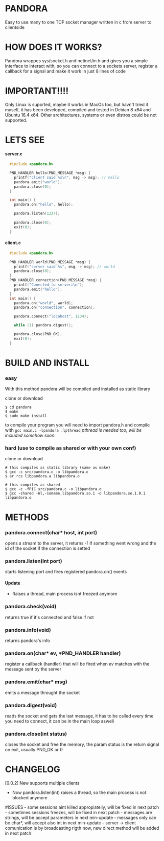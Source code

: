 # PANDORA
Easy to use many to one TCP socket manager written in c from server to clientside

# HOW DOES IT WORKS?
Pandora wrappes sys/socket.h and netinet/in.h and gives you a simple interface to interact with, so you can connect to a sockets server, register a callback for a signal
 and make it work in just 6 lines of code

# IMPORTANT!!!!
Only Linux is suported, maybe it works in MacOs too, but havn't tried it myself, it has been developed, compiled and tested in Debian 8 x64 and Ubuntu 16.4 x64. 
Other architectures, systems or even distros could be not supported.

# LETS SEE
#### server.c
```c
  #include <pandora.h>

  PND_HANDLER hello(PND_MESSAGE *msg) {
    printf("client said %s\n", msg -> msg); // hello
    pandora.emit("world");
    pandora.close(0);
  }

  int main() {
    pandora.on("hello", hello);

    pandora.listen(1337);
    
    pandora.close(0);
    exit(0);
  }
```

#### client.c
```c
  #include <pandora.h>

  PND_HANDLER world(PND_MESSAGE *msg) {
    printf("server said %s", msg -> msg); // world
    pandora.close(0);
  }
  PND_HANDLER connection(PND_MESSAGE *msg) {
    printf("Conected to serveri\n");
    pandora.emit("hello");
  }
  int main() {
    pandora.on("world", world);
    pandora.on("connection", connection);

    pandora.connect("locahost", 1234);

    while (1) pandora.digest();

    pandora.close(PND_OK);
    exit(0);
  }
```

# BUILD AND INSTALL
### easy
With this method pandora will be compiled and installed as static library

clone or download
```
$ cd pandora
$ make
$ sudo make install
```

to compile your program you will need to import pandora.h and compile with
`gcc main.c -lpandora .lpthread`
*pthread is needed too, will be included somehow soon*

### hard (use to compile as shared or with your own conf)
clone or download
```
# this compiles as static library (same as make)
$ gcc -c src/pandora.c -o libpandora.o
$ ar rcs libpandora.a libpandora.o

# this compiles as shared
$ gcc -c -fPIC src/pandora.c -o libpandora.o
$ gcc -shared -Wl,-soname,libpandora.so.1 -o libpandora.so.1.0.1 libpandora.o
```

# METHODS
### pandora.connect(char* host, int port)
opens a stream to the server, it returns -1 if something went wrong and the id of the socket if the connection is setted

### pandora.listen(int port)
starts listening port and fires registered pandora.on() events
#### Update
- Raises a thread, main process isnt freezed anymore

### pandora.check(void)
returns true if it's connected and false if not

### pandora.info(void)
returns pandora's info

### pandora.on(char* ev, *PND_HANDLER handler)
register a callback (handler) that will be fired when ev matches with the message sent by the server

### pandora.emit(char* msg)
emits a message throught the socket

### pandora.digest(void)
reads the socket and gets the last message, it has to be called every time you need to connect, it can be in the main loop aswell

### pandora.close(int status)
closes the socket and free the memory, the param status is the return signal on exit, usually PND_OK or 0


# CHANGELOG
[0.0.2] New supports multiple clients
- Now pandora.listen(int) raises a thread, so the main process is not blocked anymore

#ISSUES
    -   some sessions aint killed appropiatelly, will be fixed in next patch
    -   sometimes sessions freezes, will be fixed in next patch
    -   messages are strings, will be accept parameters in next min-update
    -   messages only can be char\*, will accept also int in next min-update
    -   server -> client comunication is by broadcasting rigth now, new direct method will be added in next patch

